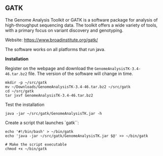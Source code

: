 ## GATK

The Genome Analysis Toolkit or GATK is a software package for analysis of high-throughput sequencing
data. The toolkit offers a wide variety of tools, with a primary focus on variant discovery and
genotyping.

Website: https://www.broadinstitute.org/gatk/

The software works on all platforms that run java.

**Installation**

Register on the webpage and download the `GenomeAnalysisTK-3.4-46.tar.bz2` file. The version
of the software will change in time.

```
mkdir -p ~/src/gatk
mv ~/Downloads/GenomeAnalysisTK-3.4-46.tar.bz2 ~/src/gatk
cd ~/src/gatk
tar jxvf GenomeAnalysisTK-3.4-46.tar.bz2
```
Test the installation

	java -jar ~/src/gatk/GenomeAnalysisTK.jar -h
	
Create a script that launches `gatk``:

```
echo '#!/bin/bash' > ~/bin/gatk
echo 'java -jar ~/src/gatk/GenomeAnalysisTK.jar $@' >> ~/bin/gatk

# Make the script executable
chmod +x ~/bin/gatk
```

